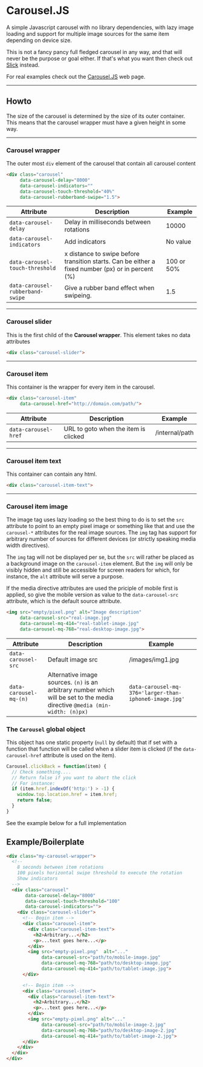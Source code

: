 # Carousel.JS
<!-- catch -->
A simple Javascript carousel with no library dependencies, with lazy image loading and support for multiple image sources for the same item depending on device size.

This is not a fancy pancy full fledged carousel in any way, and that will never
be the purpose or goal either. If that's what you want then check out [Slick](http://kenwheeler.github.io/slick/) instead.
<!-- endcatch -->

For real examples check out the [Carousel.JS](https://poppa.github.io/carousel-js/)
web page.

<!-- catch -->
---

## Howto

The size of the carousel is determined by the size of its outer container. This means
that the carousel wrapper must have a given height in some way.

---

<!-- endcatch -->
<!-- catch(table)-->

### Carousel wrapper

The outer most `div` element of the carousel that contain all carousel content

```html
<div class="carousel"
     data-carousel-delay="8000"
     data-carousel-indicators=""
     data-carousel-touch-threshold="40%"
     data-carousel-rubberband-swipe="1.5">
```

| Attribute                        | Description                                  | Example  |
| -------------------------------- | -------------------------------------------- | -------- |
| `data-carousel-delay`            | Delay in milliseconds between rotations      | 10000    |
| `data-carousel-indicators`       | Add indicators                               | No value |
| `data-carousel-touch-threshold`  | x distance to swipe before transition starts. Can be either a fixed number (px) or in percent (%) | 100 or 50%      |
| `data-carousel-rubberband-swipe` | Give a rubber band effect when swipeing.     | 1.5      |

---

### Carousel slider

This is the first child of the **Carousel wrapper**. This element takes no data attributes

```html
<div class="carousel-slider">
```

---

### Carousel item

This container is the wrapper for every item in the carousel.

```html
<div class="carousel-item"
     data-carousel-href="http://domain.com/path/">
```

| Attribute                       | Description                                  | Example        |
| ------------------------------- | -------------------------------------------- | -------------- |
| `data-carousel-href`            | URL to goto when the item is clicked         | /internal/path |

---

### Carousel item text

This container can contain any html.

```html
<div class="carousel-item-text">
```

---

### Carousel item image

The image tag uses lazy loading so the best thing to do is to set the `src`
attribute to point to an empty pixel image or something like that and use
the `carousel-*` attributes for the real image sources. The `img` tag has support
for arbitrary number of sources for different devices (or strictly speaking
media width directives).

The `img` tag will not be displayed per se, but the `src` will rather be placed
as a background image on the `carousel-item` element. But the `img` will only be
visibly hidden and still be accessible for screen readers for which, for
instance, the `alt` attribute will serve a purpose.

If the media directive attributes are used the priciple of mobile first is applied,
so give the mobile version as value to the `data-carousel-src` attribute, which is
the default source attribute.

```html
<img src="empty/pixel.png" alt="Image description"
     data-carousel-src="real-image.jpg"
     data-carousel-mq-414="real-tablet-image.jpg"
     data-carousel-mq-768="real-desktop-image.jpg">
```

| Attribute                       | Description                                  | Example          |
| ------------------------------- | -------------------------------------------- | ---------------- |
| `data-carousel-src`             | Default image src                            | /images/img1.jpg |
| `data-carousel-mq-(n)`          | Alternative image sources. `(n)` is an arbitrary number which will be set to the media directive `@media (min-width: (n)px)`                            | `data-carousel-mq-376='larger-than-iphone6-image.jpg'` |

### The `Carousel` global object

This object has one static property (`null` by default) that if set with a 
function that function will be called when a slider item is clicked (if the 
`data-carousel-href` attribute is used on the item). 

```js
Carousel.clickBack = function(item) {
  // Check something....
  // Return false if you want to abort the click
  // For instance:
  if (item.href.indexOf('http:') > -1) {
    window.top.location.href = item.href;
    return false;
  }
}
```

<!-- endcatch -->

See the example below for a full implementation

## Example/Boilerplate

```html
<div class="my-carousel-wrapper">
  <!--
    8 seconds between item rotations
    100 pixels horizontal swipe threshold to execute the rotation
    Show indicators
  -->
  <div class="carousel"
       data-carousel-delay="8000"
       data-carousel-touch-threshold="100"
       data-carousel-indicators="">
    <div class="carousel-slider">
      <!-- Begin item -->
      <div class="carousel-item">
        <div class="carousel-item-text">
          <h2>Arbitrary...</h2>
          <p>...text goes here...</p>
        </div>
        <img src="empty-pixel.png"  alt="..."
             data-carousel-src="path/to/mobile-image.jpg"
             data-carousel-mq-768="path/to/desktop-image.jpg"
             data-carousel-mq-414="path/to/tablet-image.jpg">
      </div>

      <!-- Begin item -->
      <div class="carousel-item">
        <div class="carousel-item-text">
          <h2>Arbitrary...</h2>
          <p>...text goes here...</p>
        </div>
        <img src="empty-pixel.png" alt="..."
             data-carousel-src="path/to/mobile-image-2.jpg"
             data-carousel-mq-768="path/to/desktop-image-2.jpg"
             data-carousel-mq-414="path/to/tablet-image-2.jpg">
      </div>
    </div>
  </div>
</div>
```
